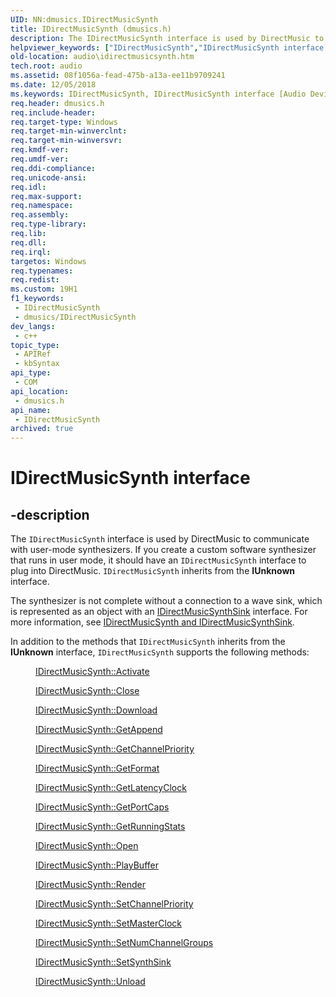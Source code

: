 ```yaml
---
UID: NN:dmusics.IDirectMusicSynth
title: IDirectMusicSynth (dmusics.h)
description: The IDirectMusicSynth interface is used by DirectMusic to communicate with user-mode synthesizers.
helpviewer_keywords: ["IDirectMusicSynth","IDirectMusicSynth interface [Audio Devices]","IDirectMusicSynth interface [Audio Devices]","described","audio.idirectmusicsynth","audmp-routines_ab253bc7-f9a6-4279-99fb-4e5b2693c94b.xml","dmusics/IDirectMusicSynth"]
old-location: audio\idirectmusicsynth.htm
tech.root: audio
ms.assetid: 08f1056a-fead-475b-a13a-ee11b9709241
ms.date: 12/05/2018
ms.keywords: IDirectMusicSynth, IDirectMusicSynth interface [Audio Devices], IDirectMusicSynth interface [Audio Devices],described, audio.idirectmusicsynth, audmp-routines_ab253bc7-f9a6-4279-99fb-4e5b2693c94b.xml, dmusics/IDirectMusicSynth
req.header: dmusics.h
req.include-header: 
req.target-type: Windows
req.target-min-winverclnt: 
req.target-min-winversvr: 
req.kmdf-ver: 
req.umdf-ver: 
req.ddi-compliance: 
req.unicode-ansi: 
req.idl: 
req.max-support: 
req.namespace: 
req.assembly: 
req.type-library: 
req.lib: 
req.dll: 
req.irql: 
targetos: Windows
req.typenames: 
req.redist: 
ms.custom: 19H1
f1_keywords:
 - IDirectMusicSynth
 - dmusics/IDirectMusicSynth
dev_langs:
 - c++
topic_type:
 - APIRef
 - kbSyntax
api_type:
 - COM
api_location:
 - dmusics.h
api_name:
 - IDirectMusicSynth
archived: true
---
```


# IDirectMusicSynth interface


## -description

The <code>IDirectMusicSynth</code> interface is used by DirectMusic to communicate with user-mode synthesizers. If you create a custom software synthesizer that runs in user mode, it should have an <code>IDirectMusicSynth</code> interface to plug into DirectMusic. <code>IDirectMusicSynth</code> inherits from the <b>IUnknown</b> interface.

The synthesizer is not complete without a connection to a wave sink, which is represented as an object with an <a href="/windows/desktop/api/dmusics/nn-dmusics-idirectmusicsynthsink">IDirectMusicSynthSink</a> interface. For more information, see <a href="/windows-hardware/drivers/audio/idirectmusicsynth-and-idirectmusicsynthsink">IDirectMusicSynth and IDirectMusicSynthSink</a>.

In addition to the methods that <code>IDirectMusicSynth</code> inherits from the <b>IUnknown</b> interface, <code>IDirectMusicSynth</code> supports the following methods:
<dl>
<dd>

<a href="/windows/desktop/api/dmusics/nf-dmusics-idirectmusicsynth-activate">IDirectMusicSynth::Activate</a>


</dd>
<dd>

<a href="/windows/desktop/api/dmusics/nf-dmusics-idirectmusicsynth-close">IDirectMusicSynth::Close</a>


</dd>
<dd>

<a href="/windows/desktop/api/dmusics/nf-dmusics-idirectmusicsynth-download">IDirectMusicSynth::Download</a>


</dd>
<dd>

<a href="/windows/desktop/api/dmusics/nf-dmusics-idirectmusicsynth-getappend">IDirectMusicSynth::GetAppend</a>


</dd>
<dd>

<a href="/windows/desktop/api/dmusics/nf-dmusics-idirectmusicsynth-getchannelpriority">IDirectMusicSynth::GetChannelPriority</a>


</dd>
<dd>

<a href="/windows/desktop/api/dmusics/nf-dmusics-idirectmusicsynth-getformat">IDirectMusicSynth::GetFormat</a>


</dd>
<dd>

<a href="/windows/desktop/api/dmusics/nf-dmusics-idirectmusicsynth-getlatencyclock">IDirectMusicSynth::GetLatencyClock</a>


</dd>
<dd>

<a href="/windows/desktop/api/dmusics/nf-dmusics-idirectmusicsynth-getportcaps">IDirectMusicSynth::GetPortCaps</a>


</dd>
<dd>

<a href="/windows/desktop/api/dmusics/nf-dmusics-idirectmusicsynth-getrunningstats">IDirectMusicSynth::GetRunningStats</a>


</dd>
<dd>

<a href="/windows/desktop/api/dmusics/nf-dmusics-idirectmusicsynth-open">IDirectMusicSynth::Open</a>


</dd>
<dd>

<a href="/windows/desktop/api/dmusics/nf-dmusics-idirectmusicsynth-playbuffer">IDirectMusicSynth::PlayBuffer</a>


</dd>
<dd>

<a href="/windows/desktop/api/dmusics/nf-dmusics-idirectmusicsynth-render">IDirectMusicSynth::Render</a>


</dd>
<dd>

<a href="/windows/desktop/api/dmusics/nf-dmusics-idirectmusicsynth-setchannelpriority">IDirectMusicSynth::SetChannelPriority</a>


</dd>
<dd>

<a href="/windows/desktop/api/dmusics/nf-dmusics-idirectmusicsynth-setmasterclock">IDirectMusicSynth::SetMasterClock</a>


</dd>
<dd>

<a href="/windows/desktop/api/dmusics/nf-dmusics-idirectmusicsynth-setnumchannelgroups">IDirectMusicSynth::SetNumChannelGroups</a>


</dd>
<dd>

<a href="/windows/desktop/api/dmusics/nf-dmusics-idirectmusicsynth-setsynthsink">IDirectMusicSynth::SetSynthSink</a>


</dd>
<dd>

<a href="/windows/desktop/api/dmusics/nf-dmusics-idirectmusicsynth-unload">IDirectMusicSynth::Unload</a>


</dd>
</dl>
